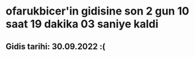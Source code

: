 # ofarukbicer'in gidisine son 2 gun 10 saat 19 dakika 03 saniye kaldi

## Gidis tarihi: 30.09.2022 :(